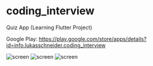 # coding_interview

Quiz App (Learning Flutter Project)

Google Play: https://play.google.com/store/apps/details?id=info.lukasschneider.coding_interview

![screen](https://i.imgur.com/VaqI3vrl.png)
![screen](https://i.imgur.com/Rn3Pvovl.png)
![screen](https://i.imgur.com/L2i7pTOl.png)
